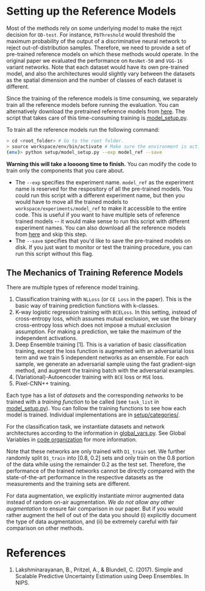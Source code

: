 # Setting up the Reference Models
Most of the methods rely on some underlying model to make the rejct decision for `OD-test`. For instance, `PbThreshold` would threshold the maximum probability of the output of a discriminative neural network to reject out-of-distribution samples. Therefore, we need to provide a set of pre-trained reference models on which these methods would operate. In the original paper we evaluated the performance on `ResNet-50` and `VGG-16` variant networks. Note that each dataset would have its own pre-trained model, and also the architectures would slightly vary between the datasets as the spatial dimension and the number of classes of each dataset is different.

Since the training of the reference models is time consuming, we separately train all the reference models before running the evaluation. You can alternatively download the pretrained reference models from [here](pretrained.md). The script that takes care of this time-consuming training is [model_setup.py](../setup/model_setup.py).

To train all the reference models run the following command:

```bash
> cd <root_folder> # Go to the root folder.
> source workspace/env/bin/activate # Make sure the environment is active.
(env)> python setup/model_setup.py --exp model_ref --save
```

 **Warning this will take a loooong time to finish.** You can modify the code to train only the components that you care about.

- The `--exp` specifies the experiment name. `model_ref` as the experiment name is reserved for the respository of all the pre-trained models. You could run this script with a different experiment name, but then you would have to move all the trained models to `workspace/experiments/model_ref` to make it accessible to the entire code. This is useful if you want to have multiple sets of reference trained models -- it would make sense to run this script with different experiment names. You can also download all the reference models from [here](pretrained.md) and skip this step.
- The `--save` specifies that you'd like to save the pre-trained models on disk. If you just want to monitor or test the training procedure, you can run this script without this flag.

## The Mechanics of Training Reference Models
There are multiple types of reference model training.

1. Classification training with `NLLoss` (or `CE Loss` in the paper). This is the basic way of training prediction functions with k-classes.
2. K-way logistic regression training with `BCELoss`. In this setting, instead of cross-entropy loss, which assumes mutual exclusion, we use the binary cross-entropy loss which does not impose a mutual exclusion assumption. For making a prediction, we take the maximum of the independent activations.
3. Deep Ensemble training [1]. This is a variation of basic classification training, except the loss function is augmented with an adversarial loss term and we train 5 independent networks as an ensemble. For each sample, we generate an adversarial sample using the fast gradient-sign method, and augment the training batch with the adversarial examples.
4. (Variational)-Autoencoder training with `BCE` loss or `MSE` loss.
5. Pixel-CNN++ training.

Each type has a list of _datasets_ and the corresponding _networks_ to be trained with a _training function_ to be called (see `task_list` in [model_setup.py](../setup/model_setup.py)). You can follow the training functions to see how each model is trained. Individual implementations are in [setup/categories/](../setup/categories/).

For the classification task, we instantiate datasets and network architectures according to the information in [global_vars.py](../global_vars.py). See Global Variables in [code organization](code_organization.md#global-variables) for more information.

Note that these networks are only trained with `D1_train` set. We further randomly split `D1_train` into [0.8, 0.2] sets and only train on the 0.8 portion of the data while using the remainder 0.2 as the test set. Therefore, the performance of the trained networks cannot be directly compared with the state-of-the-art performance in the respective datasets as the measurements and the training sets are different.

For data augmentation, we explicitly instantiate mirror augmented data instead of random on-air augmentation. *We do not allow any other augmentation* to ensure fair comparison in our paper. But if you would rather augment the hell of out of the data you should (i) explicitly document the type of data augmentation, and (ii) be extremely careful with fair comparison on other methods.

# References
1. Lakshminarayanan, B., Pritzel, A., & Blundell, C. (2017). Simple and Scalable Predictive Uncertainty Estimation using Deep Ensembles. In NIPS.
